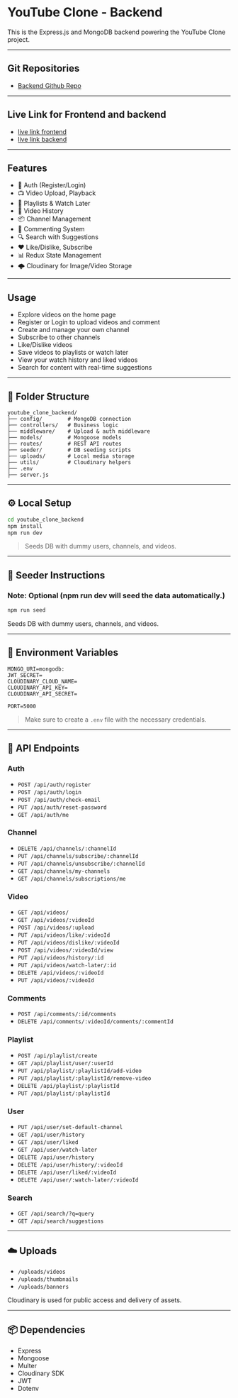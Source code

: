 # YouTube Clone - Backend

This is the Express.js and MongoDB backend powering the YouTube Clone project.

---

## Git Repositories

- [Backend Github Repo](https://github.com/itsakshay-git/youtube_clone_backend)

---

## Live Link for Frontend and backend

- [live link frontend](https://youtube-clone-frontend-indol.vercel.app/)
- [live link backend](https://youtube-clone-backend-mh6t.onrender.com)

---

## Features

- 🔐 Auth (Register/Login)
- 📺 Video Upload, Playback
- 📁 Playlists & Watch Later
- 🧠 Video History
- 📦 Channel Management
- 🧾 Commenting System
- 🔍 Search with Suggestions
- ❤️ Like/Dislike, Subscribe
- 📊 Redux State Management
- 🌩️ Cloudinary for Image/Video Storage

---

## Usage

- Explore videos on the home page
- Register or Login to upload videos and comment
- Create and manage your own channel
- Subscribe to other channels
- Like/Dislike videos
- Save videos to playlists or watch later
- View your watch history and liked videos
- Search for content with real-time suggestions

---

## 📁 Folder Structure

```
youtube_clone_backend/
├── config/        # MongoDB connection
├── controllers/   # Business logic
├── middleware/    # Upload & auth middleware
├── models/        # Mongoose models
├── routes/        # REST API routes
├── seeder/        # DB seeding scripts
├── uploads/       # Local media storage
├── utils/         # Cloudinary helpers
├── .env
├── server.js
```

---

## ⚙️ Local Setup

```bash
cd youtube_clone_backend
npm install
npm run dev
```

> Seeds DB with dummy users, channels, and videos.

---

## 🔁 Seeder Instructions

### Note: Optional (npm run dev will seed the data automatically.)

```bash
npm run seed
```

Seeds DB with dummy users, channels, and videos.

---

## 🔐 Environment Variables

```env
MONGO_URI=mongodb:
JWT_SECRET=
CLOUDINARY_CLOUD_NAME=
CLOUDINARY_API_KEY=
CLOUDINARY_API_SECRET=

PORT=5000
```

> Make sure to create a `.env` file with the necessary credentials.

---

## 📡 API Endpoints

### Auth

- `POST /api/auth/register`
- `POST /api/auth/login`
- `POST /api/auth/check-email`
- `PUT /api/auth/reset-password`
- `GET /api/auth/me`

### Channel

- `DELETE /api/channels/:channelId`
- `PUT /api/channels/subscribe/:channelId`
- `PUT /api/channels/unsubscribe/:channelId`
- `GET /api/channels/my-channels`
- `GET /api/channels/subscriptions/me`

### Video

- `GET /api/videos/`
- `GET /api/videos/:videoId`
- `POST /api/videos/:upload`
- `PUT /api/videos/like/:videoId`
- `PUT /api/videos/dislike/:videoId`
- `POST /api/videos/:videoId/view`
- `PUT /api/videos/history/:id`
- `PUT /api/videos/watch-later/:id`
- `DELETE /api/videos/:videoId`
- `PUT /api/videos/:videoId`

### Comments

- `POST /api/comments/:id/comments`
- `DELETE /api/comments/:videoId/comments/:commentId`

### Playlist

- `POST /api/playlist/create`
- `GET /api/playlist/user/:userId`
- `PUT /api/playlist/:playlistId/add-video`
- `PUT /api/playlist/:playlistId/remove-video`
- `DELETE /api/playlist/:playlistId`
- `PUT /api/playlist/:playlistId`

### User

- `PUT /api/user/set-default-channel`
- `GET /api/user/history`
- `GET /api/user/liked`
- `GET /api/user/watch-later`
- `DELETE /api/user/history`
- `DELETE /api/user/history/:videoId`
- `DELETE /api/user/liked/:videoId`
- `DELETE /api/user/:watch-later/:videoId`

### Search

- `GET /api/search/?q=query`
- `GET /api/search/suggestions`

---

## ☁️ Uploads

- `/uploads/videos`
- `/uploads/thumbnails`
- `/uploads/banners`

Cloudinary is used for public access and delivery of assets.

---

## 📦 Dependencies

- Express
- Mongoose
- Multer
- Cloudinary SDK
- JWT
- Dotenv
